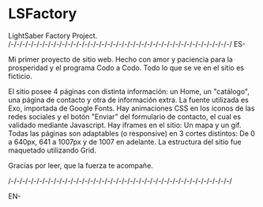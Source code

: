 # LSFactory

 LightSaber Factory Project.
/-/-/-/-/-/-/-/-/-/-/-/-/-/-/-/-/-/-/-/-/-/-/-/-/-/-/-/-/-/-/-/-/-/-/-/-/-/-/-/
ES-

Mi primer proyecto de sitio web. Hecho con amor y paciencia para la prosperidad y el programa Codo a Codo. Todo lo que se ve en el sitio es ficticio.

El sitio posee 4 páginas con distinta información: un Home, un "catálogo", una página de contacto y otra de información extra.
La fuente utilizada es Exo, importada de Google Fonts.
Hay animaciones CSS en los iconos de las redes sociales y el botón "Enviar" del formulario de contacto, el cual es validado mediante Javascript.
Hay iframes en el sitio: Un mapa y un gif.
Todas las páginas son adaptables (o responsive) en 3 cortes distintos: De 0 a 640px, 641 a 1007px y de 1007 en adelante.
La estructura del sitio fue maquetado utilizando Grid.

Gracias por leer, que la fuerza te acompañe.

/-/-/-/-/-/-/-/-/-/-/-/-/-/-/-/-/-/-/-/-/-/-/-/-/-/-/-/-/-/-/-/-/-/-/-/-/-/-/-/

EN-
